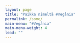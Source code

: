 ```yaml
---
layout: page
title: "Paikka nimeltä #Vegånia"
permalink: /some/
main-menu: "#Vegånia"
main-menu-weight: 4
lead: ""
---
```


